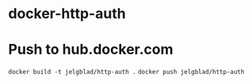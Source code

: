 # docker-http-auth

# Push to hub.docker.com

`docker build -t jelgblad/http-auth .`
`docker push jelgblad/http-auth`